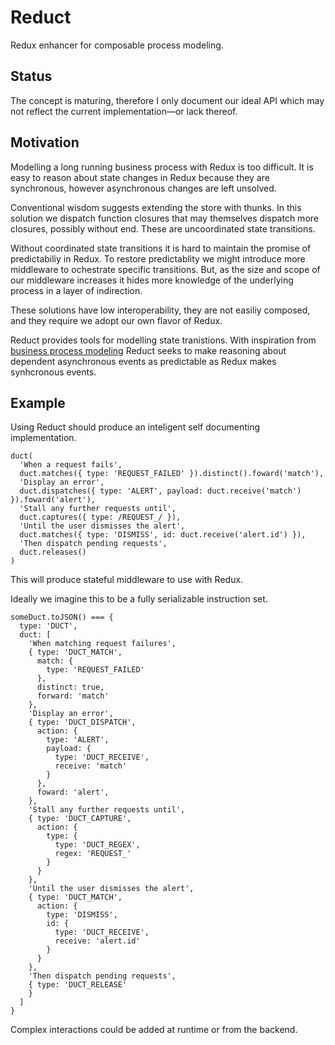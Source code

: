 # Reduct
Redux enhancer for composable process modeling.

## Status
The concept is maturing, therefore I only document our ideal API which may not reflect the current implementation—or lack thereof.

## Motivation
Modelling a long running business process with Redux is too difficult. It is easy to reason about state changes in Redux because they are synchronous, however asynchronous changes are left unsolved.

Conventional wisdom suggests extending the store with thunks. In this solution we dispatch function closures that may themselves dispatch more closures, possibly without end. These are uncoordinated state transitions.

Without coordinated state transitions it is hard to maintain the promise of predictabiliy in Redux. To restore predictablity we might introduce more middleware to ochestrate specific transitions. But, as the size and scope of our middleware increases it hides more knowledge of the underlying process in a layer of indirection.

These solutions have low interoperability, they are not easiliy composed, and they require we adopt our own flavor of Redux.

Reduct provides tools for modelling state tranistions. With inspiration from [business process modeling](https://en.wikipedia.org/wiki/Business_process_modeling) Reduct seeks to make reasoning about dependent asynchronous events as predictable as Redux makes synhcronous events.

## Example
Using Reduct should produce an inteligent self documenting implementation.
```es6
duct(
  'When a request fails',
  duct.matches({ type: 'REQUEST_FAILED' }).distinct().foward('match'),
  'Display an error',
  duct.dispatches({ type: 'ALERT', payload: duct.receive('match') }).foward('alert'),
  'Stall any further requests until',
  duct.captures({ type: /REQUEST_/ }),
  'Until the user dismisses the alert',
  duct.matches({ type: 'DISMISS', id: duct.receive('alert.id') }),
  'Then dispatch pending requests',
  duct.releases()
)
```
This will produce stateful middleware to use with Redux.


Ideally we imagine this to be a fully serializable instruction set.
```es6
someDuct.toJSON() === {
  type: 'DUCT',
  duct: [
    'When matching request failures',
    { type: 'DUCT_MATCH',
      match: {
        type: 'REQUEST_FAILED'
      },
      distinct: true,
      forward: 'match'
    },
    'Display an error',
    { type: 'DUCT_DISPATCH',
      action: {
        type: 'ALERT',
        payload: {
          type: 'DUCT_RECEIVE',
          receive: 'match'
        }
      },
      foward: 'alert',
    },
    'Stall any further requests until',
    { type: 'DUCT_CAPTURE',
      action: {
        type: {
          type: 'DUCT_REGEX',
          regex: 'REQUEST_'
        }
      }
    },
    'Until the user dismisses the alert',
    { type: 'DUCT_MATCH',
      action: {
        type: 'DISMISS',
        id: {
          type: 'DUCT_RECEIVE',
          receive: 'alert.id'
        }
      }
    },
    'Then dispatch pending requests',
    { type: 'DUCT_RELEASE'
    }
  ]
}
```
Complex interactions could be added at runtime or from the backend.
